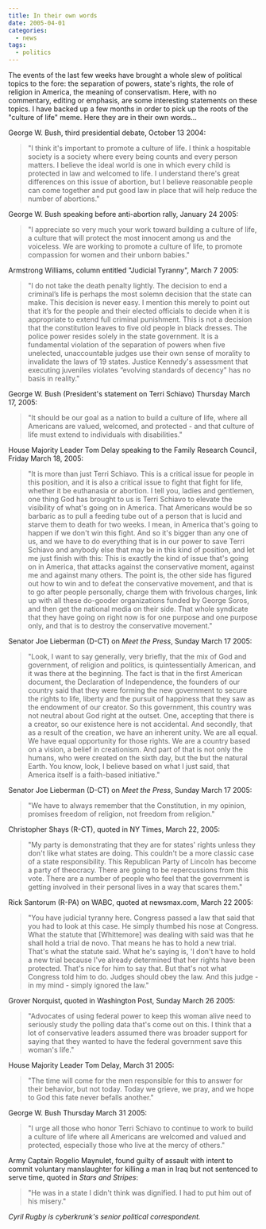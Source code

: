 ```yaml
---
title: In their own words
date: 2005-04-01
categories:
  - news
tags:
  - politics
---
```


The events of the last few weeks have brought a whole slew of political topics to the fore: the separation of powers, state's rights, the role of religion in America, the meaning of conservatism. Here, with no commentary, editing or emphasis, are some interesting statements on these topics. I have backed up a few months in order to pick up the roots of the "culture of life" meme. Here they are in their own words...

George W. Bush, third presidential debate, October 13 2004:

> "I think it's important to promote a culture of life. I think a hospitable society is a society where every being counts and every person matters. I believe the ideal world is one in which every child is protected in law and welcomed to life. I understand there's great differences on this issue of abortion, but I believe reasonable people can come together and put good law in place that will help reduce the number of abortions."

George W. Bush speaking before anti-abortion rally, January 24 2005:

> "I appreciate so very much your work toward building a culture of life, a culture that will protect the most innocent among us and the voiceless. We are working to promote a culture of life, to promote compassion for women and their unborn babies."

Armstrong Williams, column entitled "Judicial Tyranny", March 7 2005:

> "I do not take the death penalty lightly. The decision to end a criminal’s life is perhaps the most solemn decision that the state can make. This decision is never easy. I mention this merely to point out that it’s for the people and their elected officials to decide when it is appropriate to extend full criminal punishment. This is not a decision that the constitution leaves to five old people in black dresses. The police power resides solely in the state government. It is a fundamental violation of the separation of powers when five unelected, unaccountable judges use their own sense of morality to invalidate the laws of 19 states. Justice Kennedy's assessment that executing juveniles violates “evolving standards of decency" has no basis in reality."

George W. Bush (President's statement on Terri Schiavo) Thursday March 17, 2005:

> "It should be our goal as a nation to build a culture of life, where all Americans are valued, welcomed, and protected - and that culture of life must extend to individuals with disabilities."

House Majority Leader Tom Delay speaking to the Family Research Council, Friday March 18, 2005:

> "It is more than just Terri Schiavo. This is a critical issue for people in this position, and it is also a critical issue to fight that fight for life, whether it be euthanasia or abortion. I tell you, ladies and gentlemen, one thing God has brought to us is Terri Schiavo to elevate the visibility of what's going on in America. That Americans would be so barbaric as to pull a feeding tube out of a person that is lucid and starve them to death for two weeks. I mean, in America that's going to happen if we don't win this fight. And so it's bigger than any one of us, and we have to do everything that is in our power to save Terri Schiavo and anybody else that may be in this kind of position, and let me just finish with this: This is exactly the kind of issue that's going on in America, that attacks against the conservative moment, against me and against many others. The point is, the other side has figured out how to win and to defeat the conservative movement, and that is to go after people personally, charge them with frivolous charges, link up with all these do-gooder organizations funded by George Soros, and then get the national media on their side. That whole syndicate that they have going on right now is for one purpose and one purpose only, and that is to destroy the conservative movement."

Senator Joe Lieberman (D-CT) on _Meet the Press_, Sunday March 17 2005:

> "Look, I want to say generally, very briefly, that the mix of God and government, of religion and politics, is quintessentially American, and it was there at the beginning. The fact is that in the first American document, the Declaration of Independence, the founders of our country said that they were forming the new government to secure the rights to life, liberty and the pursuit of happiness that they saw as the endowment of our creator. So this government, this country was not neutral about God right at the outset. One, accepting that there is a creator, so our existence here is not accidental. And secondly, that as a result of the creation, we have an inherent unity. We are all equal. We have equal opportunity for those rights. We are a country based on a vision, a belief in creationism. And part of that is not only the humans, who were created on the sixth day, but the but the natural Earth. You know, look, I believe based on what I just said, that America itself is a faith-based initiative."

Senator Joe Lieberman (D-CT) on _Meet the Press_, Sunday March 17 2005:

> "We have to always remember that the Constitution, in my opinion, promises freedom of religion, not freedom from religion."

Christopher Shays (R-CT), quoted in NY Times, March 22, 2005:

> "My party is demonstrating that they are for states' rights unless they don't like what states are doing. This couldn't be a more classic case of a state responsibility. This Republican Party of Lincoln has become a party of theocracy. There are going to be repercussions from this vote. There are a number of people who feel that the government is getting involved in their personal lives in a way that scares them."

Rick Santorum (R-PA) on WABC, quoted at newsmax.com, March 22 2005:

> "You have judicial tyranny here. Congress passed a law that said that you had to look at this case. He simply thumbed his nose at Congress. What the statute that \[Whittemore\] was dealing with said was that he shall hold a trial de novo. That means he has to hold a new trial. That's what the statute said. What he's saying is, 'I don't have to hold a new trial because I've already determined that her rights have been protected. That's nice for him to say that. But that's not what Congress told him to do. Judges should obey the law. And this judge - in my mind - simply ignored the law."

Grover Norquist, quoted in Washington Post, Sunday March 26 2005:

> "Advocates of using federal power to keep this woman alive need to seriously study the polling data that's come out on this. I think that a lot of conservative leaders assumed there was broader support for saying that they wanted to have the federal government save this woman's life."

House Majority Leader Tom Delay, March 31 2005:

> "The time will come for the men responsible for this to answer for their behavior, but not today. Today we grieve, we pray, and we hope to God this fate never befalls another."

George W. Bush Thursday March 31 2005:

> "I urge all those who honor Terri Schiavo to continue to work to build a culture of life where all Americans are welcomed and valued and protected, especially those who live at the mercy of others."

Army Captain Rogelio Maynulet, found guilty of assault with intent to commit voluntary manslaughter for killing a man in Iraq but not sentenced to serve time, quoted in _Stars and Stripes_:

> "He was in a state I didn't think was dignified. I had to put him out of his misery."

_Cyril Rugby is cyberkrunk's senior political correspondent._

